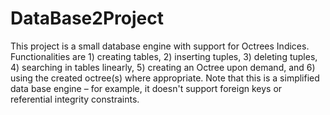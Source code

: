 # DataBase2Project

This project is a small database engine with support for Octrees Indices. 
Functionalities are 1) creating tables, 2) inserting tuples, 3) deleting tuples, 4) 
searching in tables linearly, 5) creating an Octree upon demand, and 6) using the created 
octree(s) where appropriate. 
Note that this is a simplified data base engine – for example, it doesn't support 
foreign keys or referential integrity constraints. 
